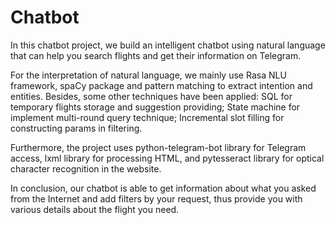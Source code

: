# Chatbot

In this chatbot project, we build an intelligent chatbot using natural language that can help you search flights and get their information on Telegram.

For the interpretation of natural language, we mainly use Rasa NLU framework, spaCy package and pattern matching to extract intention and entities. Besides, some other techniques have been applied: SQL for temporary flights storage and suggestion providing; State machine for implement multi-round query technique; Incremental slot filling for constructing params in filtering.

Furthermore, the project uses python-telegram-bot library for Telegram access, lxml library for processing HTML, and pytesseract library for optical character recognition in the website.

In conclusion, our chatbot is able to get information about what you asked from the Internet and add filters by your request, thus provide you with various details about the flight you need.
